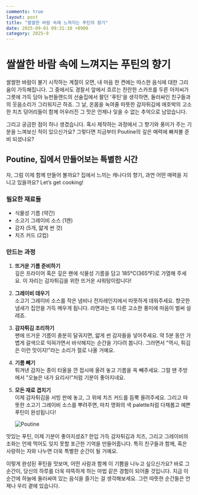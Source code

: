 ```yaml
---
comments: true
layout: post
title: "쌀쌀한 바람 속에 느껴지는 푸틴의 향기"
date: 2025-09-01 09:31:10 +0900
category: 2025-9
---
```


# 쌀쌀한 바람 속에 느껴지는 푸틴의 향기

쌀쌀한 바람이 불기 시작하는 계절이 오면, 내 마음 한 켠에는 따스한 음식에 대한 그리움이 가득해집니다. 그 중에서도 경찰서 앞에서 흐르는 찬란한 스카프를 두른 아저씨가 그릇에 가득 담아 뉴펀들랜드의 선술집에서 팔던 '푸틴'을 생각하면, 둘러싸인 친구들과의 웃음소리가 그리워지곤 하죠. 그 날, 온몸을 녹여줄 따뜻한 감자튀김에 애호박의 고소한 치즈 덩어리들이 함께 어우러진 그 맛은 언제나 잊을 수 없는 추억으로 남았습니다. 

그리고 궁금한 점이 하나 생겼습니다. 혹시 제작하는 과정에서 그 향기와 풍미가 주는 기분을 느껴보신 적이 있으신가요? 그렇다면 지금부터 Poutine의 깊은 매력에 빠져볼 준비 되셨나요?

  

## Poutine, 집에서 만들어보는 특별한 시간

자, 그럼 이제 함께 만들어 볼까요? 집에서 느끼는 캐나다의 향기, 과연 어떤 매력을 지니고 있을까요? Let’s get cooking!

  

### 필요한 재료들

- 식물성 기름 (약간)
- 소고기 그레이비 소스 (1캔)
- 감자 (5개, 얇게 썬 것)
- 치즈 커드 (2컵)

  

### 만드는 과정

1. **뜨거운 기름 준비하기**  
   깊은 프라이어 혹은 깊은 팬에 식물성 기름을 담고 185°C(365°F)로 가열해 주세요. 이 자리는 감자튀김을 위한 뜨거운 샤워탕이랍니다!

2. **그레이비 데우기**  
   소고기 그레이비 소스를 작은 냄비나 전자레인지에서 따뜻하게 데워주세요. 향긋한 냄새가 집안을 가득 메우게 됩니다. 라면과는 또 다른 고소한 풍미에 마음이 벌써 설레죠.

3. **감자튀김 조리하기**  
   팬에 뜨거운 기름이 충분히 달궈지면, 얇게 썬 감자들을 넣어주세요. 약 5분 동안 가볍게 갈색으로 익혀가면서 바삭해지는 순간을 기다려 봅니다. 그러면서 "역시, 튀김은 이런 맛이지!"라는 소리가 절로 나올 거예요. 

4. **기름 빼기**  
   튀겨낸 감자는 종이 타올을 깐 접시에 올려 놓고 기름을 쏙 빼주세요. 그럴 땐 주방에서 "오늘은 내가 요리사!"처럼 기분이 좋아지네요.

5. **모든 재료 겹치기**  
   이제 감자튀김을 서빙 판에 놓고, 그 위에 치즈 커드를 듬뿍 올려주세요. 그리고 따뜻한 소고기 그레이비 소스를 뿌려주면, 마치 명화의 색 palette처럼 다채롭고 예쁜 푸틴이 완성됩니다!

   ![Poutine](https://www.themealdb.com/images/media/meals/uuyrrx1487327597.jpg)

  

맛있는 푸틴, 이제 기분이 좋아지셨죠? 한입 가득 감자튀김과 치즈, 그리고 그레이비의 조화는 언제 먹어도 잊지 못할 포근한 기억을 만들어줍니다. 특히 친구들과 함께, 혹은 사랑하는 자와 나누면 더욱 특별한 순간이 될 거예요.

  

이렇게 완성된 푸틴을 맛보며, 어떤 사람과 함께 이 기쁨을 나누고 싶으신가요? 바로 그 순간이, 당신의 하루를 더욱 따뜩하게 하는 마법 같은 경험이 되어줄 것입니다. 지금 이 순간에 하늘에 둘러싸여 있는 음식을 즐기는 걸 생각해보세요. 그런 따뜻한 순간들은 언제나 우리 곁에 있습니다.